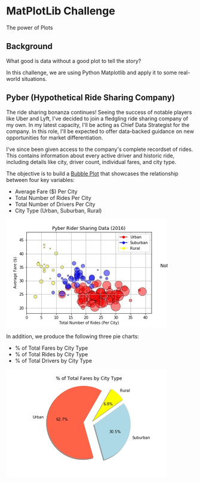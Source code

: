 # MatPlotLib Challenge
The power of Plots

## Background

What good is data without a good plot to tell the story?

In this challenge, we are using Python Matplotlib and apply it to some real-world situations. 

## Pyber (Hypothetical Ride Sharing Company)

The ride sharing bonanza continues! Seeing the success of notable players like Uber and Lyft, I've decided to join a fledgling ride sharing company of my own. 
In my latest capacity, I'll be acting as Chief Data Strategist for the company. In this role, I'll be expected to offer data-backed guidance on new opportunities for market differentiation.

I've since been given access to the company's complete recordset of rides. This contains information about every active driver and historic ride, including details like city, driver count, individual fares, and city type.

The objective is to build a [Bubble Plot](https://en.wikipedia.org/wiki/Bubble_chart) that showcases the relationship between four key variables:

* Average Fare ($) Per City
* Total Number of Rides Per City
* Total Number of Drivers Per City
* City Type (Urban, Suburban, Rural)

![Ride](Pyber/Images/Pyber_Rider_Sharing_Data.jpeg)

In addition, we produce the following three pie charts:

* % of Total Fares by City Type
* % of Total Rides by City Type
* % of Total Drivers by City Type

![Ride](Pyber/Images/Total_Fares_By_City.jpeg)

